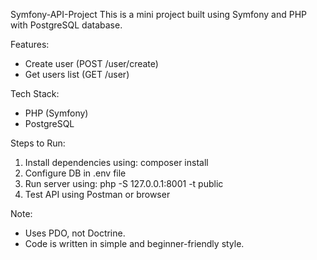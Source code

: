 Symfony-API-Project
This is a mini project built using Symfony and PHP with PostgreSQL database.

Features:
- Create user (POST /user/create)
- Get users list (GET /user)

Tech Stack:
- PHP (Symfony)
- PostgreSQL

Steps to Run:
1. Install dependencies using: composer install
2. Configure DB in .env file
3. Run server using: php -S 127.0.0.1:8001 -t public
4. Test API using Postman or browser

Note:
- Uses PDO, not Doctrine.
- Code is written in simple and beginner-friendly style.
